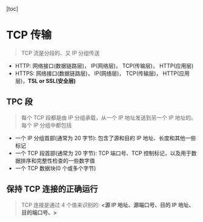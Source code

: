 [toc]

# TCP 传输

> TCP 流是分段的、又 IP 分组传送

- HTTP: 网络接口(数据链路层)， IP(网络层)， TCP(传输层)， HTTP(应用层)
- HTTPS: 网络接口(数据链路层)， IP(网络层)， TCP(传输层)， HTTP(应用层)，**TSL or SSL(安全层)**

## TPC 段

> 每个 TCP 段都是由 IP 分组承载，从一个 IP 地址发送到另一个 IP 地址的。
> 每个 IP 分组中都包括

- 一个 IP 分组首部(通常为 20 字节): 包含了源和目的 IP 地址、长度和其他一些标记
- 一个 TCP 段首部(通常为 20 字节): TCP 端口号、TCP 控制标记，以及用于数据排序和完整性检查的一些数字值
- 一个 TCP 数据块(0 个或多个字节)

## 保持 TCP 连接的正确运行

> TCP 连接是通过 4 个值来识别的: **<源 IP 地址、源端口号、目的 IP 地址、目的端口号、>**
